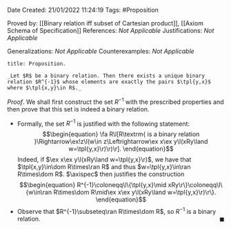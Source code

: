 <div class="topSpace"></div>

Date Created: 21/01/2022 11:24:19
Tags: #Proposition

Proved by: [[Binary relation iff subset of Cartesian product]], [[Axiom Schema of Specification]]
References: _Not Applicable_
Justifications: _Not Applicable_

Generalizations: _Not Applicable_
Counterexamples: _Not Applicable_

``` ad-Proposition
title: Proposition.

_Let $R$ be a binary relation. Then there exists a unique binary relation $R^{-1}$ whose elements are exactly the pairs $\tpl{y,x}$ where $\tpl{x,y}\in R$._

```

_Proof_. We shall first construct the set $R^{-1}$ with the prescribed properties and then prove that this set is indeed a binary relation.
* Formally, the set $R^{-1}$ is justified with the following statement:
$$\begin{equation}
    \fa R\l[R\textrm{ is a binary relation }\Rightarrow\ex!z\l(w\in z\Leftrightarrow\ex x\ex y\l(xRy\land w=\tpl{y,x}\r)\r)\r].
\end{equation}$$
Indeed, if $\ex x\ex y\l(xRy\land w=\tpl{y,x}\r)$, we have that $\tpl{x,y}\in\dom R\times\ran R$ and thus $w=\tpl{y,x}\in\ran R\times\dom R$. $\axispec$ then justifies the construction
$$\begin{equation}
    R^{-1}\coloneqq\l\{\tpl{y,x}\mid xRy\r\}\coloneqq\l\{w\in\ran R\times\dom R\mid\ex x\ex y\l(xRy\land w=\tpl{y,x}\r)\r\}.
\end{equation}$$
* Observe that $R^{-1}\subseteq\ran R\times\dom R$, so $R^{-1}$ is a binary relation.<span style="float:right;">$\blacksquare$</span>
